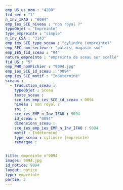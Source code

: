 ```yaml
---
emp_US_us_nom : "4200"
fid_sec : "1"
n_Inv_IFAO : "9094"
emp_ies_SCE_niveau : "non royal ?"
typeObjet : "Empreinte"
type_empreinte : "simple"
n_Inv_CSA : "3143"
emp_ies_SCE_type_sceau : "cylindre (empreinte)"
emp_SEC_nom_secteur : "palais, magasin sud"
emp_IES_fid_sceau : "94"
nature_empreinte : "empreinte de sceau sur scellé"
fid_US : "5"
emp_PHO_nomFichier : "9094.jpg"
emp_ies_SCE_id_sceau : "0094"
emp_ies_SCE_motif : "Indéterminé"
sceaux :
  - traduction_sceau : 
    typeObjet : Sceau
    texte_sceau : 
    sce_ies_emp_ies_SCE_id_sceau : 0094
    niveau : non royal ?
    roi : 
    sce_ies_EMP_n_Inv_IFAO : 9094
    id_sceau : "0094"
    dimensions_sceau : 
    sce_ies_emp_ies_EMP_n_Inv_IFAO : 9094
    motif : Indéterminé
    type_sceau : cylindre (empreinte)
    remarque : 


title: empreinte n°9094
images: 9094.jpg
id_notice: 9094
layout: notice
type: empreinte
partie: 2
---
```

